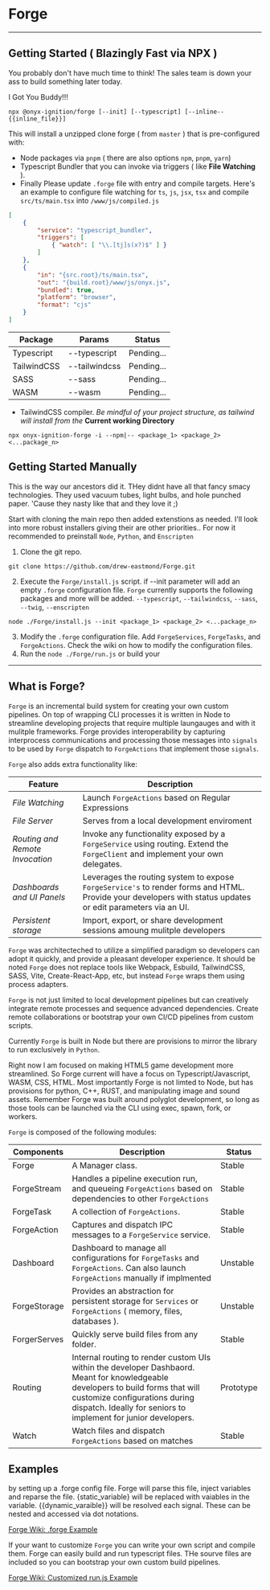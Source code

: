 # Forge
---

## Getting Started ( Blazingly Fast via NPX )

You probably don't have much time to think! The sales team is down your ass to build something later today. 

I Got You Buddy!!!

```
npx @onyx-ignition/forge [--init] [--typescript] [--inline-- {{inline_file}}]
```

This will install a unzipped clone forge ( from `master` ) that is pre-configured with:
* Node packages via `pnpm` ( there are also options `npm`, `pnpm`, `yarn`)
* Typescript Bundler that you can invoke via triggers ( like **File Watching** ).
* Finally Please update `.forge` file with entry and compile targets. Here's an example to configure file watching for `ts`, `js`, `jsx`, `tsx` and compile `src/ts/main.tsx` into `/www/js/compiled.js`
```json
[
    {
        "service": "typescript_bundler",
        "triggers": [
            { "watch": [ "\\.[tj]s(x?)$" ] }
        ]
    },
    {
        "in": "{src.root}/ts/main.tsx",
        "out": "{build.root}/www/js/onyx.js",
        "bundled": true,
        "platform": "browser",
        "format": "cjs"
    }
]
```


| Package | Params | Status |
| ------ | ------ | ------ | 
| Typescript | --typescript | Pending... |
| TailwindCSS | --tailwindcss | Pending... |
| SASS | --sass | Pending... |
| WASM | --wasm | Pending... |

* TailwindCSS compiler. *Be mindful of your project structure, as tailwind will install from the* **Current working Directory**

```
npx onyx-ignition-forge -i --npm|-- <package_1> <package_2> <...package_n>
```

## Getting Started Manually
This is the way our ancestors did it. THey didnt have all that fancy smacy technologies. They used vacuum tubes, light bulbs, and hole punched paper. 'Cause they nasty like that and they love it ;)

Start with cloning the main repo then added extenstions as needed. I'll look into more robust installers giving their are other priorities.. For now it recommended to preinstall `Node`, `Python`, and `Enscripten` 

1. Clone the git repo.
```
git clone https://github.com/drew-eastmond/Forge.git
```

2. Execute the `Forge/install.js` script. if --init parameter will add an empty `.forge` configuration file. `Forge` currently supports the following packages and more will be added. `--typescript`,  `--tailwindcss`, `--sass`,  `--twig`,  `--enscripten`

```
node ./Forge/install.js --init <package_1> <package_2> <...package_n>
```

3. Modify the `.forge` configuration file. Add `ForgeServices`, `ForgeTasks`, and `ForgeActions`. Check the wiki on how to modify the configuration files.
4. Run the `node ./Forge/run.js` or build your  

---

## What is Forge? 

`Forge` is an incremental build system for creating your own custom pipelines. On top of wrapping CLI processes it is written in Node to streamline developing projects that require multiple laungauges and with it mulitple frameworks. Forge provides interoperability by capturing interprocess communications and processing those messages into `signals` to be used by `Forge` dispatch to `ForgeActions` that implement those `signals`. 

`Forge` also adds extra functionality like: 

| Feature | Description |
| ------ | ------ |
| *File Watching* | Launch `ForgeActions` based on Regular Expressions |
| *File Server* | Serves from a local development enviroment | 
| *Routing and Remote Invocation* | Invoke any functionality exposed by a `ForgeService` using routing. Extend the `ForgeClient` and implement your own delegates. |
| *Dashboards and UI Panels* | Leverages the routing system to expose `ForgeService's` to render forms and HTML. Provide your developers with status updates or edit parameters via an UI. |
| *Persistent storage* | Import, export, or share development sessions amoung mulitple developers | 

`Forge` was architecteched to utilize a simplified paradigm so developers can adopt it quickly, and provide a pleasant developer experience. It should be noted `Forge` does not replace tools like Webpack, Esbuild, TailwindCSS, SASS, Vite, Create-React-App, etc, but instead `Forge` wraps them using process adapters. 

`Forge` is not just limited to local development pipelines but can creatively integrate remote processes and sequence advanced dependencies. Create remote collaborations or bootstrap your own CI/CD pipelines from custom scripts.

Currently `Forge` is built in Node but there are provisions to mirror the library to run exclusively in `Python`.

Right now l am focused on making HTML5 game development more streamlined. So Forge current will have a focus on Typescript/Javascript, WASM, CSS, HTML. Most importantly Forge is not limted to Node, but has provisions for python, C++, RUST, and manipulating image and sound assets. Remember Forge was built around polyglot development, so long as those tools can be launched via the CLI using exec, spawn, fork, or workers.

`Forge` is composed of the following modules:

| Components | Description | Status |
| ------ | ------ | ----- |
| Forge | A Manager class.  | Stable |
| ForgeStream | Handles a pipeline execution run, and queueing `ForgeActions` based on dependencies to other `ForgeActions` | Stable |
| ForgeTask | A collection of `ForgeActions`. | Stable |
| ForgeAction | Captures and dispatch IPC messages to a `ForgeService` service.  | Stable |
| Dashboard | Dashboard to manage all configurations for `ForgeTasks` and `ForgeActions`. Can also launch `ForgeActions` manually if implmented | Unstable |
| ForgeStorage | Provides an abstraction for persistent storage for `Services` or `ForgeActions` ( memory, files, databases ). | Unstable |
| ForgerServes | Quickly serve build files from any folder. | Stable |
| Routing | Internal routing to render custom UIs within the developer Dashbaord. Meant for knowledgeable developers to build forms that will customize configurations during dispatch. Ideally for seniors to implement for junior developers. | Prototype |
| Watch | Watch files and dispatch `ForgeActions` based on matches | Stable |

## Examples

by setting up a .forge config file. Forge will parse this file, inject variables and reparse the file. {static_variable} will be replaced with vaiables in the variable. {{dynamic_varaible}} will be resolved each signal. These can be nested and accessed via dot notations.


[Forge Wiki: .forge Example](https://github.com/drew-eastmond/Forge/wiki/%22.forge%22-configuration-file)


If your want to customize `Forge` you can write your own script and compile them. Forge can easily build and run typescript files. THe sourve files are included so you can bootstrap your own custom build pipelines.

[Forge Wiki: Customized run.js Example](https://github.com/drew-eastmond/Forge/wiki/Customized-%22run.js%22-script)
